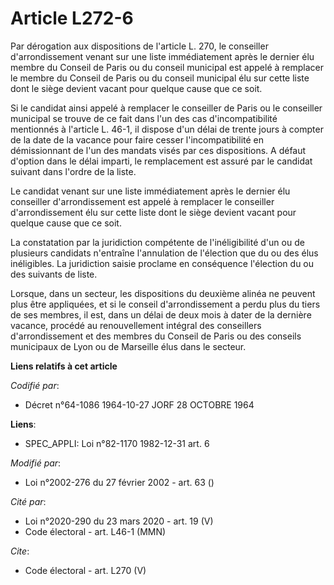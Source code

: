 # Article L272-6

Par dérogation aux dispositions de l'article L. 270, le conseiller d'arrondissement venant sur une liste immédiatement après
le dernier élu membre du Conseil de Paris ou du conseil municipal est appelé à remplacer le membre du Conseil de Paris ou du
conseil municipal élu sur cette liste dont le siège devient vacant pour quelque cause que ce soit. 

Si le candidat ainsi appelé à remplacer le conseiller de Paris ou le conseiller municipal se trouve de ce fait dans l'un des
cas d'incompatibilité mentionnés à l'article L. 46-1, il dispose d'un délai de trente jours à compter de la date de la
vacance pour faire cesser l'incompatibilité en démissionnant de l'un des mandats visés par ces dispositions. A défaut
d'option dans le délai imparti, le remplacement est assuré par le candidat suivant dans l'ordre de la liste. 

Le candidat venant sur une liste immédiatement après le dernier élu conseiller d'arrondissement est appelé à remplacer le
conseiller d'arrondissement élu sur cette liste dont le siège devient vacant pour quelque cause que ce soit. 

La constatation par la juridiction compétente de l'inéligibilité d'un ou de plusieurs candidats n'entraîne l'annulation de
l'élection que du ou des élus inéligibles. La juridiction saisie proclame en conséquence l'élection du ou des suivants de
liste. 

Lorsque, dans un secteur, les dispositions du deuxième alinéa ne peuvent plus être appliquées, et si le conseil
d'arrondissement a perdu plus du tiers de ses membres, il est, dans un délai de deux mois à dater de la dernière vacance,
procédé au renouvellement intégral des conseillers d'arrondissement et des membres du Conseil de Paris ou des conseils
municipaux de Lyon ou de Marseille élus dans le secteur.

**Liens relatifs à cet article**

_Codifié par_:

  - Décret n°64-1086 1964-10-27 JORF 28 OCTOBRE 1964

**Liens**:

  - SPEC_APPLI: Loi n°82-1170 1982-12-31 art. 6

_Modifié par_:

  - Loi n°2002-276 du 27 février 2002 - art. 63 ()

_Cité par_:

  - Loi n°2020-290 du 23 mars 2020 - art. 19 (V)
  - Code électoral - art. L46-1 (MMN)

_Cite_:

  - Code électoral - art. L270 (V)
